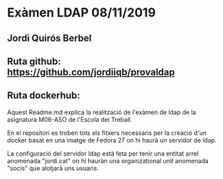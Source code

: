 # Exàmen LDAP 08/11/2019
## Jordi Quirós Berbel
## Ruta github: https://github.com/jordiiqb/provaldap
## Ruta dockerhub: 

Aquest Readme.md explica la realització de l'exàmen de ldap de la asignatura M06-ASO de l'Escola del Treball.

En el repositori es troben tots els fitxers necessaris per la creació d'un docker basat en una imatge de Fedora 27 on hi haurà un servidor de ldap.

La configuració del servidor ldap està feta per tenir una entitat arrel anomenada "jordi.cat" on hi hauràn una organizational unit anomenada "socis" que alotjarà uns usuaris.


